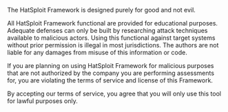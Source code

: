 The HatSploit Framework is designed purely for good and not evil. 

All HatSploit Framework functional are provided for educational purposes. Adequate defenses can only be built by researching attack techniques available to malicious actors. Using this functional against target systems without prior permission is illegal in most jurisdictions. The authors are not liable for any damages from misuse of this information or code.

If you are planning on using HatSploit Framework for malicious purposes that are not authorized by the company you are performing assessments for, you are violating the terms of service and license of this Framework. 

By accepting our terms of service, you agree that you will only use this tool for lawful purposes only.
